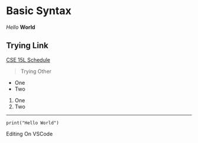 # Basic Syntax
*Hello* **World**
## Trying Link
[CSE 15L Schedule](https://sites.google.com/eng.ucsd.edu/cse-15l-spring-2022/schedule?authuser=0)
> Trying Other
* One
* Two
1. One
2. Two
---
`print("Hello World")`

Editing On VSCode